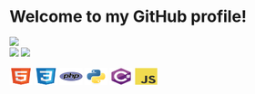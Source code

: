 # Welcome to my GitHub profile!
<picture>
  <source
    srcset="https://github-readme-stats.vercel.app/api?username=Lucas-vSilva&show_icons=true&theme=dark"
    media="(prefers-color-scheme: dark)"
  />
  <img src="https://github-readme-stats.vercel.app/api?username=Lucas-vSilva&show_icons=true" />
</picture>

<div> 
  <a href="https://www.linkedin.com/in/lucas-vieira-7a7b11196/" target="_blank"><img src="https://img.shields.io/badge/-LinkedIn-%230077B5?style=for-the-badge&logo=linkedin&logoColor=white" target="_blank"></a> 
  <a href = "mailto:Lucas2021vieira@outlook.com"><img src="https://img.shields.io/badge/-Outlook-%23333?style=for-the-badge&logo=microsoft-outlook&logoColor=white" target="_blank"></a>
</div>

<div style="display: inline_block"><br>
  <img align="center" alt="Lucas-HTML" height="30" width="40" src="https://raw.githubusercontent.com/devicons/devicon/master/icons/html5/html5-original.svg">
  <img align="center" alt="Lucas-CSS" height="30" width="40" src="https://raw.githubusercontent.com/devicons/devicon/master/icons/css3/css3-original.svg">
  <img align="center" alt="Lucas-PHP" height="30" width="40" src="https://raw.githubusercontent.com/devicons/devicon/master/icons/php/php-original.svg">
  <img align="center" alt="Lucas-Python" height="30" width="40" src="https://raw.githubusercontent.com/devicons/devicon/master/icons/python/python-original.svg">
  <img align="center" alt="Lucas-Csharp" height="30" width="40" src="https://raw.githubusercontent.com/devicons/devicon/master/icons/csharp/csharp-original.svg">
   <img align="center" alt="Lucas-Javascript" height="30" width="40" src="https://raw.githubusercontent.com/devicons/devicon/master/icons/javascript/javascript-original.svg">
</div>
<source
srcset="https://github-readme-stats.vercel.app/api/top-langs/?username=Lucas-vSilva&hide_progress=true"
media="(prefers-color-scheme: dark)"
/>
